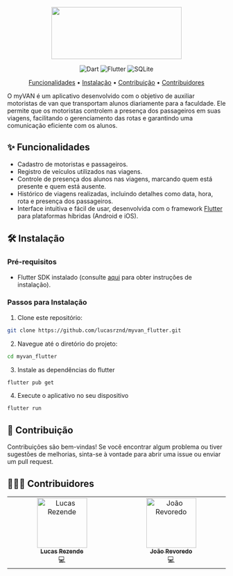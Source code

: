 <p align="center">
  <img width="300" height="120" src="https://raw.githubusercontent.com/lucasrznd/myvan_flutter/main/assets/app/logo_myvan.png">
</p>

<div align="center">

![Dart](https://img.shields.io/badge/dart-%230175C2.svg?style=for-the-badge&logo=dart&logoColor=white)
![Flutter](https://img.shields.io/badge/Flutter-%2302569B.svg?style=for-the-badge&logo=Flutter&logoColor=white)
![SQLite](https://img.shields.io/badge/sqlite-%2307405e.svg?style=for-the-badge&logo=sqlite&logoColor=white)
</div>


<p align="center">
 <a href="#funcionalidades">Funcionalidades</a> • 
 <a href="#instalacao">Instalação</a> • 
  <a href="#contribuicao">Contribuição</a> •
 <a href="#contribuidores">Contribuidores</a> 
</p>

O myVAN é um aplicativo desenvolvido com o objetivo de auxiliar motoristas de van que transportam alunos diariamente para a faculdade. Ele permite que os motoristas controlem a presença dos passageiros em suas viagens, facilitando o gerenciamento das rotas e garantindo uma comunicação eficiente com os alunos.

<h2 id="funcionalidades">✨ Funcionalidades</h2>

- Cadastro de motoristas e passageiros.
- Registro de veículos utilizados nas viagens.
- Controle de presença dos alunos nas viagens, marcando quem está presente e quem está ausente.
- Histórico de viagens realizadas, incluindo detalhes como data, hora, rota e presença dos passageiros.
- Interface intuitiva e fácil de usar, desenvolvida com o framework [Flutter](https://github.com/flutter/flutter) para plataformas híbridas (Android e iOS).

<!--## Capturas de Tela

*Incluir capturas de tela do aplicativo em funcionamento.*-->

<h2 id="instalacao">🛠️ Instalação</h2>

### Pré-requisitos

- Flutter SDK instalado (consulte [aqui](https://flutter.dev/docs/get-started/install) para obter instruções de instalação).

### Passos para Instalação

1. Clone este repositório:

```bash
git clone https://github.com/lucasrznd/myvan_flutter.git
```

2. Navegue até o diretório do projeto:
```bash
cd myvan_flutter
```

3. Instale as dependências do flutter

```bash
flutter pub get
```

4. Execute o aplicativo no seu dispositivo

```bash
flutter run
```

<h2 id="contribuicao">🤝 Contribuição</h2>

Contribuições são bem-vindas! Se você encontrar algum problema ou tiver sugestões de melhorias, sinta-se à vontade para abrir uma issue ou enviar um pull request.

<h2 id="contribuidores">👨🏻‍💻 Contribuidores</h2>

<table>
  <tbody>
    <tr>
      <td align="center" valign="top" width="14.28%"><a href="https://github.com/lucasrznd"><img src="https://avatars.githubusercontent.com/u/101664450?v=4&v=" width="115px;" alt="Lucas Rezende"/><br /><sub><b>Lucas Rezende</b></sub></a><br/><a title="Código">💻</a></td>
    <td align="center" valign="top" width="14.28%"><a href="https://github.com/Revored0"><img src="https://avatars.githubusercontent.com/u/107728250?v=4&v=" width="115px;" alt="João Revoredo"/><br /><sub><b>João Revoredo</b></sub></a><br/><a title="Código">💻</a></td>
  </tbody>
</table>
